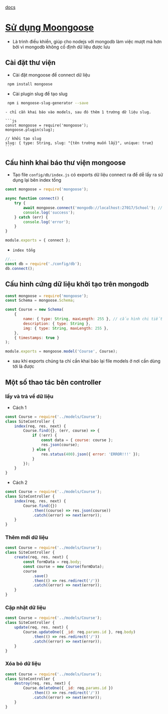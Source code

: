 [docs](https://mongoosejs.com/docs/)

# [Sử dụng Moongoose](https://github.com/Automattic/mongoose)

-   Là trình điều khiển, giúp cho nodejs với mongodb làm việc mượt mà hơn bởi vì mongodb không cố định dữ liệu được lưu

## Cài đặt thư viện

-   Cài đặt mongoose để connect dữ liệu

```sh
 npm install mongoose
```

-   Cài plugin slug để tạo slug

```sh
 npm i mongoose-slug-generator --save
```

    - chỉ cần khai báo vào models, sau đó thêm 1 trường dữ liệu slug.

    ```js
    const mongoose = require('mongoose');
    mongoose.plugin(slug);

    // khởi tạo slug
    slug: { type: String, slug: "{tên trường muốn lấy}", unique: true}
    ```

## Cấu hình khai báo thư viện mongoose

-   Tạo file `config/db/index.js` có exports dữ liệu connect ra để dễ lấy ra sử dụng lại bên index tổng

```js
const mongoose = require('mongoose');

async function connect() {
    try {
        await mongoose.connect('mongodb://localhost:27017/School'); //'mongodb://localhost/my_database'
        console.log('success');
    } catch (err) {
        console.log('error');
    }
}

module.exports = { connect };
```

-   `index tổng`

```js
//...
const db = require('./config/db');
db.connect();
```

## Cấu hình cứng dữ liệu khởi tạo trên mongodb

```js
const mongoose = require('mongoose');
const Schema = mongoose.Schema;

const Course = new Schema(
    {
        name: { type: String, maxLength: 255 }, // cấu hình chi tiết
        description: { type: String },
        img: { type: String, maxLength: 255 },
    },
    { timestamps: true }
);

module.exports = mongoose.model('Course', Course);
```

-   sau khi exports chúng ta chỉ cần khai báo lại file models ở nơi cần dùng tới là được

## Một số thao tác bên controller

### lấy và trả về dữ liệu

-   Cách 1

```js
const Course = require('../models/Course');
class SiteController {
    index(req, res, next) {
        Course.find({}, (err, course) => {
            if (!err) {
                const data = { course: course };
                res.json(course);
            } else {
                res.status(400).json({ error: 'ERROR!!!' });
            }
        });
    }
}
```

-   Cách 2

```js
const Course = require('../models/Course');
class SiteController {
    index(req, res, next) {
        Course.find({})
            .then((course) => res.json(course))
            .catch((error) => next(error));
    }
}
```

### Thêm mới dữ liệu

```js
const Course = require('../models/Course');
class SiteController {
    create(req, res, next) {
        const formData = req.body;
        const course = new Course(formData);
        course
            .save()
            .then(() => res.redirect('/'))
            .catch((error) => next(error));
    }
}
```

### Cập nhật dữ liệu

```js
const Course = require('../models/Course');
class SiteController {
    update(req, res, next) {
        Course.updateOne({ _id: req.params.id }, req.body)
            .then(() => res.redirect('/'))
            .catch((error) => next(error));
    }
}
```

### Xóa bỏ dữ liệu

```js
const Course = require('../models/Course');
class SiteController {
    destroy(req, res, next) {
        Course.deleteOne({ _id: req.params.id })
            .then(() => res.redirect('/'))
            .catch((error) => next(error));
    }
}
```
